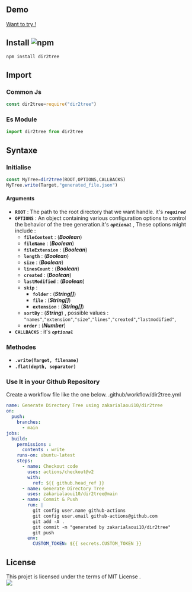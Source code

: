 ## Demo         
[Want to try !](https://replit.com/@zakariaelalaoui/dir2tree#generated.json)
## Install ![npm](https://img.shields.io/npm/v/dir2tree)
```bash 
npm install dir2tree
```
## Import
### Common Js
```js
const dir2tree=require("dir2tree")
```
### Es Module
```js
import dir2tree from dir2tree
```
## Syntaxe
### Initialise
```js
const MyTree=dir2tree(ROOT,OPTIONS,CALLBACKS)
MyTree.write(Target,"generated_file.json")
```
#### Arguments
- **`ROOT`** : The path to the root directory that we want handle. it's ***`required`***
- **`OPTIONS`** : An object containing various configuration options to control the behavior of the tree generation.it's ***`optional`*** , These options might include :
  - **`fileContent`** : (***Boolean***)
  - **`fileName`** : (***Boolean***)
  - **`fileExtension`** : (***Boolean***)
  - **`length`** : (***Boolean***)
  - **`size`** : (***Boolean***)
  - **`linesCount`** : (***Boolean***)
  - **`created`** : (***Boolean***)
  - **`lastModified`** : (***Boolean***)
  - **`skip`** :
    - **`folder`** : (***String[]***)
    - **`file`** : (***String[]***)
    - **`extension`** : (***String[]***)
  - **`sortBy`** : (***String***) , possible values : `"names"`,`"extension"`,`"size"`,`"lines"`,`"created"`,`"lastmodified"`,
  - **`order`** : (***Number***)
- **`CALLBACKS`** : it's ***`optional`***
### Methodes
- **`.write(Target, filename)`**
- **`.flat(depth, separator)`**
### Use It in your Github Repository
Create a workflow file like the one below.
.github/workflow/dir2tree.yml
```yml
name: Generate Directory Tree using zakarialaoui10/dir2tree
on:
  push: 
    branches:
      - main
jobs:
  build:
    permissions :
      contents : write
    runs-on: ubuntu-latest
    steps:
      - name: Checkout code
        uses: actions/checkout@v2
        with:
          ref: ${{ github.head_ref }}
      - name: Generate Directory Tree
        uses: zakarialaoui10/dir2tree@main
      - name: Commit & Push
        run: |
          git config user.name github-actions
          git config user.email github-actions@github.com
          git add -A .
          git commit -m "generated by zakarialaoui10/dir2tree"
          git push
        env:
          CUSTOM_TOKEN: ${{ secrets.CUSTOM_TOKEN }}
```
## License 
This projet is licensed under the terms of MIT License .<br>
<img src="https://img.shields.io/github/license/zakarialaoui10/zikojs?color=rgb%2820%2C21%2C169%29">

<!-- jsdoc --> 
